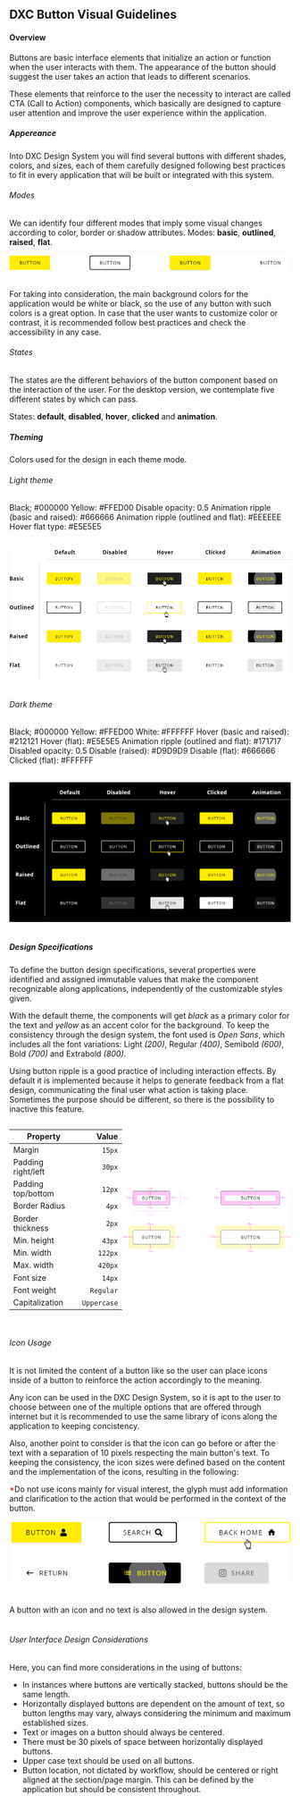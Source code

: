 ## DXC Button Visual Guidelines

#### Overview

Buttons are basic interface elements that initialize an action or function when the user interacts with them. The appearance of the button should suggest the user takes an action that leads to different scenarios.

These elements that reinforce to the user the necessity to interact are called CTA (Call to Action) components, which basically are designed to capture user attention and improve the user experience within the application.
<br>

##### *Appereance*

Into DXC Design System you will find several buttons with different shades, colors, and sizes, each of them carefully designed following best practices to fit in every application that will be built or integrated with this system.
<br>

###### Modes

We can identify four different modes that imply some visual changes according to color, border or shadow attributes.
Modes: __basic__, __outlined__, __raised__, __flat__.
<br>
<div style="display: flex; justify-content: center;">
<img src="images/button_modes.png" alt="Button modes example">
</div>
<br>

For taking into consideration, the main background colors for the application would be white or black, so the use of any button with such colors is a great option. In case that the user wants to customize color or contrast, it is recommended follow best practices and check the accessibility in any case.

###### States

The states are the different behaviors of the button component based on the interaction of the user.
For the desktop version, we contemplate five different states by which can pass.

States: __default__, __disabled__, __hover__, __clicked__ and __animation__.  

##### *Theming*

Colors used for the design in each theme mode.

###### Light theme

Black; #000000
Yellow: #FFED00
Disable opacity: 0.5
Animation ripple (basic and raised): #666666
Animation ripple (outlined and flat): #EEEEEE
Hover flat type: #E5E5E5

<br>
<div style="display: flex; justify-content: center;">
<img src="images/button_states.png" alt="Button states example">
</div>
<br>

###### Dark theme

Black; #000000
Yellow: #FFED00
White: #FFFFFF
Hover (basic and raised): #212121
Hover (flat): #E5E5E5
Animation ripple (outlined and flat): #171717
Disabled opacity: 0.5
Disable (raised): #D9D9D9
Disable (flat): #666666
Clicked (flat): #FFFFFF 

<br>
<div style="display: flex; justify-content: center;">
<img src="images/button_states_dark.png" alt="Button states example">
</div>
<br>

##### *Design Specifications*

To define the button design specifications, several properties were identified and assigned immutable values ​​that make the component recognizable along applications, independently of the customizable styles given.

With the default theme, the components will get *black* as a primary color for the text and *yellow* as an accent color for the background.
To keep the consistency through the design system, the font used is *Open Sans*, which includes all the font variations: Light *(200)*, Regular *(400)*, Semibold *(600)*, Bold *(700)* and Extrabold *(800)*.

Using button ripple is a good practice of including interaction effects. By default it is implemented because it helps to generate feedback from a flat design, communicating the final user what action is taking place.
Sometimes the purpose should be different, so there is the possibility to inactive this feature.

<div style="display: flex; align-items: center;"> 

| Property           | Value|
|--------------------|------:|
| Margin            | `15px` |
| Padding right/left | `30px` |
| Padding top/bottom | `12px` |
| Border Radius | `4px` |
| Border thickness| `2px` |
| Min. height| `43px` |
| Min. width| `122px` |
| Max. width| `420px` |
| Font size| `14px` |
| Font weight| `Regular` |
| Capitalization | `Uppercase` |

<img src="images/button_specs.png" style="width: 60%">

</div>
<br>

###### Icon Usage

It is not limited the content of a button like so the user can place icons inside of a button to reinforce the action accordingly to the meaning.

<!-- Both resources, [Material Icons](https://material.io/tools/icons) and [Fontawesome Icons](https://fontawesome.com/icons) -->
Any icon can be used in the DXC Design System, so it is apt to the user to choose between one of the multiple options that are offered through internet but it is recommended to use the same library of icons along the application to keeping concistency.

Also, another point to consider is that the icon can go before or after the text with a separation of 10 pixels respecting the main button's text. To keeping the consistency, the icon sizes were defined based on the content and the implementation of the icons, resulting in the following:

<span style="color: red">*</span>Do not use icons mainly for visual interest, the glyph must add information and clarification to the action that would be performed in the context of the button.
<br>

<div style="display: flex; justify-content: center;">
<img src="images/button_icon.png" alt="Button with icon examples">
</div>
<br>
<br>
A button with an icon and no text is also allowed in the design system.

<br>
<br>

###### User Interface Design Considerations

Here, you can find more considerations in the using of buttons:

- In instances where buttons are vertically stacked, buttons should be the same length.
- Horizontally displayed buttons are dependent on the amount of text, so button lengths may vary, always considering the minimum and maximum established sizes.
- Text or images on a button should always be centered.
- There must be 30 pixels of space between horizontally displayed buttons.
- Upper case text should be used on all buttons.
- Button location, not dictated by workflow, should be centered or right aligned at the section/page margin. This can be defined by the application but should be consistent throughout.
